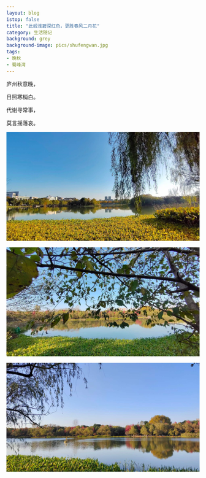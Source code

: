 ```yaml
---
layout: blog
istop: false
title: "此般浅碧深红色，更胜春风二月花"
category: 生活随记
background: grey
background-image: pics/shufengwan.jpg
tags:
- 晚秋
- 蜀峰湾
---
```


庐州秋意晚，

日照寒梢白。

代谢寻常事，

莫言摇落哀。

![蜀峰湾](pics/shufengwan2.jpg)

![蜀峰湾](pics/shufengwan3.jpg)

![蜀峰湾](pics/shufengwan4.jpg)